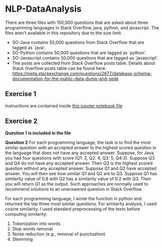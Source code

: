 # NLP-DataAnalysis

There are three files with 150,000 questions that are asked about three programming languages in Stack Overflow, java, python, and javascript. The files aren't available in this repository due to the size limit.
* SO-Java contains 50,000 questions from Stack Overflow that are tagged as `java’.
* SO-Python contains 50,000 questions that are tagged as `python’.
* SO-Javascript contains 50,000 questions that are tagged as `javascript’.
* The posts are collected from Stack Overflow posts table. Details about Stack Overflow posts table can be found here: https://meta.stackexchange.com/questions/2677/database-schema-documentation-for-the-public-data-dump-and-sede

## Exercise 1
Instructions are contained inside [this jupyter notebook file](NLP-Exercise1.ipynb)

## Exercise 2

**Question 1 is included in the file**

**Question 2**
For each programming language, the task is to find the most similar question with an accepted answer to the highest scored question in the language that does not have any accepted answer. Suppose, for Java, you had four questions with score (Q1: 3, Q2: 4, Q3: 5, Q4:3). Suppose Q3 and Q4 do not have any accepted answer. Then Q3 is the highest scored question without any accepted answer. Suppose Q1 and Q2 have accepted answer. You will then see how similar Q1 and Q2 are to Q3. Suppose Q1 has similarity value of 0.8 with Q2 has a similarity value of 0.2 with Q3. Then you will return Q1 as the output. Such approaches are normally used to recommend solutions to an unanswered question in Stack Overflow.

For each programming language, I wrote the function in python and returned the top three most similar questions. For similarity analysis, I used cosine similarity. I used standard preprocessing of the texts before computing similarity:
1. Tokenization into words
2. Stop words removal
3. Noise reduction (e.g., removal of punctuation)
4. Stemming

